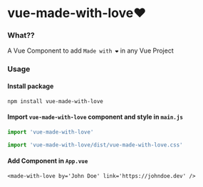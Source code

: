 # vue-made-with-love❤️

### What??
A Vue Component to add ```Made with ❤️``` in any Vue Project

### Usage
#### Install package
```npm 
npm install vue-made-with-love
```
#### Import ```vue-made-with-love``` component and style in ```main.js```
```js
import 'vue-made-with-love'

import 'vue-made-with-love/dist/vue-made-with-love.css'
```

#### Add Component in ```App.vue```
```vue
<made-with-love by='John Doe' link='https://johndoe.dev' />
```
